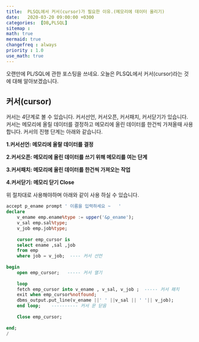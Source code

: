 ```yaml
---
title:  PLSQL에서 커서(cursor)가 필요한 이유.(메모리에 데이터 올리기)
date:   2020-03-20 09:00:00 +0300
categories:  [DB,PLSQL]
sitemap :
math: true
mermaid: true
changefreq : always
priority : 1.0
use_math: true
---
```


오랜만에 PL/SQL에 관한 포스팅을 쓰네요. 오늘은 PLSQL에서 커서(cursor)라는 것에 대해 알아보겠습니다.

## 커서(cursor)

커서는 4단계로 볼 수 있습니다. 커서선언, 커서오픈, 커서패치, 커서닫기가 있습니다.  
커서는 메모리에 올릴 데이터를 결정하고 메모리에 올린 데이터를 한건씩 가져올때 사용합니다. 커서의 진행 단계는 아래와 같습니다.

**1.커서선언: 메모리에 올랄 데이터를 결정**  

**2.커서오픈: 메모리에 올린 데이터를 쓰기 위해 메모리를 여는 단계**  

**3.커서패치: 메모리에 올린 데이터를 한건씩 가져오는 작업**  

**4.커서닫기:  메모리 닫기 Close**  

위 절차대로 사용해야하며 아래와 같이 사용 하실 수 있습니다.

```sql
accept p_ename prompt ' 이름을 입력하세요 ~   ' 
declare 
    v_ename emp.ename%type := upper('&p_ename');
    v_sal emp.sal%type;
    v_job emp.job%type;
    
    cursor emp_cursor is 
    select ename ,sal ,job
    from emp 
    where job = v_job;  ---- 커서 선언 
    
begin 
    open emp_cursor;   ----- 커서 열기 
    
    loop 
    fetch emp_cursor into v_ename , v_sal, v_job ;  ----- 커서 패치 
    exit when emp_cursor%notfound;  
    dbms_output.put_line(v_ename ||' ' ||v_sal || ' '|| v_job);
    end loop;    ---------- 커서 문 닫음 
    
    Close emp_cursor;
    
end;
/
```